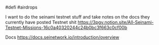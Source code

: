 #defi #airdrops

I want to do the seinami testnet stuff and take notes on the docs they currently have posted
Testnet shit
https://3pgv.notion.site/All-Seinami-Testnet-Missions-16c0a40320244c24b0bc3f663c0cf00b

Docs
https://docs.seinetwork.io/introduction/overview